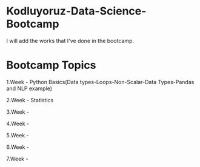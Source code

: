 # Kodluyoruz-Data-Science-Bootcamp
I will add the works that I've done in the bootcamp.

# Bootcamp Topics
1.Week - Python Basics(Data types-Loops-Non-Scalar-Data Types-Pandas and NLP example)

2.Week - Statistics 

3.Week - 

4.Week - 

5.Week - 

6.Week - 

7.Week - 
 
